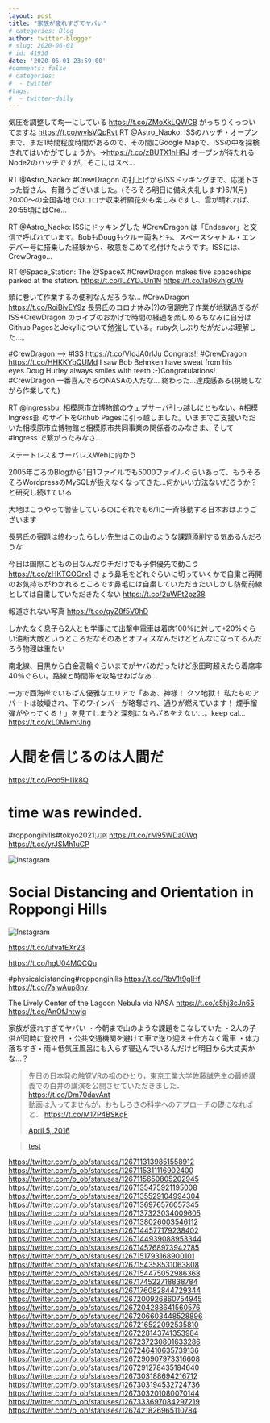 ```yaml
---
layout: post
title: "家族が疲れすぎてヤバい"
# categories: Blog
author: twitter-blogger
# slug: 2020-06-01
# id: 41930
date: '2020-06-01 23:59:00'
#comments: false
# categories:
#  - twitter
#tags:
#  - twitter-daily
---
```

気圧を調整して均一にしている https://t.co/ZMoXkLQWCB 
がっちりくっついてますね https://t.co/wvlsVQpRvt 
RT @Astro_Naoko: ISSのハッチ・オープンまで、まだ1時間程度時間があるので、その間にGoogle Mapで、ISSの中を探検されてはいかがでしょうか。→https://t.co/zBUTX1hHRJ オープンが待たれるNode2のハッチですが、そこにはスペ…

RT @Astro_Naoko: #CrewDragon の打上げからISSドッキングまで、応援下さった皆さん、有難うございました。(そろそろ明日に備え失礼します)6/1(月) 20:00〜の全国各地でのコロナ収束祈願花火も楽しみですし、雲が晴れれば、20:55頃にはCre…

RT @Astro_Naoko: ISSにドッキングした #CrewDragon は「Endeavor」と交信で呼ばれています。BobもDougもクルー両名とも、スペースシャトル・エンデバー号に搭乗した経験から、敬意をこめて名付けたようです。ISSには、CrewDrago…

RT @Space_Station: The @SpaceX #CrewDragon makes five spaceships parked at the station. https://t.co/lLZYDJUn1N https://t.co/la06vhjgOW

頭に巻いて作業するの便利なんだろうな… #CrewDragon https://t.co/RoiBivEY9z 
長男氏のコロナ休み(?)の宿題完了作業が地獄過ぎるがISS+CrewDragon のライブのおかげで時間の経過を楽しめるちなみに自分は Github PagesとJekyllについて勉強している。ruby久しぶりだがだいぶ理解した…。

#CrewDragon --> #ISS https://t.co/VIdJA0rlJu 
Congrats!! #CrewDragon https://t.co/HHKKYpQUMd 
I saw Bob Behnken have sweat from his eyes.Doug Hurley always smiles with teeth :-)Congratulations! #CrewDragon 
一番喜んでるのNASAの人だな… 
終わった…達成感ある(視聴しながら作業してた)

RT @ingressbu: 相模原市立博物館のウェブサーバ引っ越しにともない、#相模Ingress部 のサイトをGithub Pagesに引っ越しました。いままでご支援いただいた相模原市立博物館と相模原市共同事業の関係者のみなさま、そして #Ingress で繋がったみなさ…

ステートレス＆サーバレスWebに向かう

2005年ごろのBlogから1日1ファイルでも5000ファイルぐらいあって、もうそろそろWordpressのMySQLが扱えなくなってきた…何かいい方法ないだろうか？と研究し続けている

大地はこうやって警告しているのにそれでも6/1に一斉移動する日本おはようございます

長男氏の宿題は終わったらしい先生はこの山のような課題添削する気あるんだろうな

今日は国際こどもの日なんだウチだけでも子供優先で動こう https://t.co/zHKTCOOrx1 
きょう鼻毛をどれぐらいに切っていくかで自粛と再開のお気持ちがわかれるところです鼻毛には自粛していただきたいしかし防衛前線としては自粛していただきたくない https://t.co/2uWPt2pz38

報道されない写真 https://t.co/qyZ8f5V0hD

しかたなく息子ら2人とも学事にて出撃中電車は着席100%に対して+20%ぐらい油断大敵というところだなそのあとオフィスなんだけどどんなになってるんだろう物理は重たい

南北線、目黒から白金高輪ぐらいまでがヤバめだったけど永田町超えたら着席率40％ぐらい。路線と時間帯を攻略せねばなあ…

一方で西海岸でいちばん優雅なエリアで「ああ、神様！ クソ地獄！ 私たちのアパートは破壊され、下のワインバーが略奪され、通りが燃えています！ 煙手榴弾がやってくる！」を見てしまうと深刻にならざるをえない…。keep cal… https://t.co/xL0MkmrJng 

# 人間を信じるのは人間だ

https://t.co/Poo5HI1k8Q 

# time was rewinded.
#roppongihills#tokyo2021🇯🇵 https://t.co/rM95WDa0Wq https://t.co/yrJSMh1uCP

![Instagram](https://pbs.twimg.com/media/EZZdiNgXgAE_PDu?format=jpg&name=small)


# Social Distancing and Orientation in Roppongi Hills

![Instagram](https://pbs.twimg.com/media/EZZdihvWkAMCzmn?format=jpg&name=small)

https://t.co/ufvatEXr23

https://t.co/hgU04MQCQu


#physicaldistancing#roppongihills https://t.co/RbV1t9gIHf https://t.co/7ajwAup8ny

The Lively Center of the Lagoon Nebula via NASA https://t.co/c5hj3cJn65 https://t.co/AnOfJhtwjq 

家族が疲れすぎてヤバい
・今朝まで山のような課題をこなしていた
・2人の子供が同時に登校日
・公共交通機関を避けて車で送り迎え＋仕方なく電車
・体力落ちすぎ・雨＋低気圧風呂にも入らず寝込んでいるんだけど明日から大丈夫かな…？ 

<blockquote class="twitter-tweet">
 <p lang="ja" dir="ltr">先日の日本発の触覚VRの祖のひとり，東京工業大学佐藤誠先生の最終講義での白井の講演を公開させていただきました．<a href="https://t.co/Dm70davAnt">https://t.co/Dm70davAnt</a><br>
 動画は入ってませんが，おもしろさの科学へのアプローチの礎になればと．
 <a href="https://t.co/M17P4BSKqF">https://t.co/M17P4BSKqF</a></p>
 <a href="https://twitter.com/o_ob/status/717393169671987200?ref_src=twsrc%5Etfw">April 5, 2016</a>
 </blockquote>

<blockquote class="twitter-tweet">
<a href="https://twitter.com/o_ob/statuses/1267113139851558912">test</a>
</blockquote>

https://twitter.com/o_ob/statuses/1267113139851558912
https://twitter.com/o_ob/statuses/1267115311116902400
https://twitter.com/o_ob/statuses/1267115650805202945
https://twitter.com/o_ob/statuses/1267135475921195008
https://twitter.com/o_ob/statuses/1267135529104994304
https://twitter.com/o_ob/statuses/1267136976576057345
https://twitter.com/o_ob/statuses/1267137323034009605
https://twitter.com/o_ob/statuses/1267138026003546112
https://twitter.com/o_ob/statuses/1267144577179238402
https://twitter.com/o_ob/statuses/1267144939088953344
https://twitter.com/o_ob/statuses/1267145768973942785
https://twitter.com/o_ob/statuses/1267151793168900101
https://twitter.com/o_ob/statuses/1267154358531063808
https://twitter.com/o_ob/statuses/1267154475052986368
https://twitter.com/o_ob/statuses/1267174522718838784
https://twitter.com/o_ob/statuses/1267176082844729344
https://twitter.com/o_ob/statuses/1267200926860754945
https://twitter.com/o_ob/statuses/1267204288641560576
https://twitter.com/o_ob/statuses/1267206603448528896
https://twitter.com/o_ob/statuses/1267216522092535810
https://twitter.com/o_ob/statuses/1267228143741353984
https://twitter.com/o_ob/statuses/1267237230801633286
https://twitter.com/o_ob/statuses/1267246410635739136
https://twitter.com/o_ob/statuses/1267290907973316608
https://twitter.com/o_ob/statuses/1267291278435184640
https://twitter.com/o_ob/statuses/1267303188694216712
https://twitter.com/o_ob/statuses/1267303194532724736
https://twitter.com/o_ob/statuses/1267303201080070144
https://twitter.com/o_ob/statuses/1267333697084297219
https://twitter.com/o_ob/statuses/1267421826965110784

